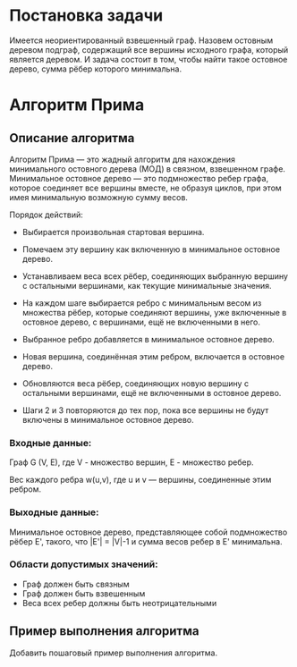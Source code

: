 # Постановка задачи
Имеется неориентированный взвешенный граф. Назовем остовным деревом подграф, содержащий все вершины исходного графа, который является деревом. И задача состоит в том, чтобы найти такое остовное дерево, сумма рёбер которого минимальна.
# Алгоритм Прима
## Описание алгоритма
Алгоритм Прима — это жадный алгоритм для нахождения минимального остовного дерева (МОД) в связном, взвешенном графе. Минимальное остовное дерево — это подмножество ребер графа, которое соединяет все вершины вместе, не образуя циклов, при этом имея минимальную возможную сумму весов.

Порядок действий:

- Выбирается произвольная стартовая вершина.
- Помечаем эту вершину как включенную в минимальное остовное дерево.
- Устанавливаем веса всех рёбер, соединяющих выбранную вершину с остальными вершинами, как текущие минимальные значения.

- На каждом шаге выбирается ребро с минимальным весом из множества рёбер, которые соединяют вершины, уже включенные в остовное дерево, с вершинами, ещё не включенными в него.

- Выбранное ребро добавляется в минимальное остовное дерево.
- Новая вершина, соединённая этим ребром, включается в остовное дерево.
- Обновляются веса рёбер, соединяющих новую вершину с остальными вершинами, ещё не включенными в остовное дерево.

- Шаги 2 и 3 повторяются до тех пор, пока все вершины не будут включены в минимальное остовное дерево.

### Входные данные:
Граф G (V, E), где V - множество вершин, E - множество ребер.

Вес каждого ребра  w(u,v), где u и v — вершины, соединенные этим ребром.

### Выходные данные:
Минимальное остовное дерево, представляющее собой подмножество рёбер E', такого, что |E'| = |V|-1 и сумма весов ребер в E' минимальна.
### Области допустимых значений:
- Граф должен быть связным
- Граф должен быть взвешенным
- Веса всех ребер должны быть неотрицательными
## Пример выполнения алгоритма

Добавить пошаговый пример выполнения алгоритма.

